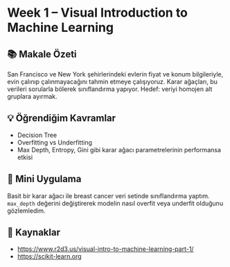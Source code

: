 # Week 1 – Visual Introduction to Machine Learning

## 📚 Makale Özeti
San Francisco ve New York şehirlerindeki evlerin fiyat ve konum bilgileriyle, evin çalınıp çalınmayacağını tahmin etmeye çalışıyoruz. Karar ağaçları, bu verileri sorularla bölerek sınıflandırma yapıyor. Hedef: veriyi homojen alt gruplara ayırmak.

## 💡 Öğrendiğim Kavramlar
- Decision Tree
- Overfitting vs Underfitting
- Max Depth, Entropy, Gini gibi karar ağacı parametrelerinin performansa etkisi

## 🧪 Mini Uygulama
Basit bir karar ağacı ile breast cancer veri setinde sınıflandırma yaptım. `max_depth` değerini değiştirerek modelin nasıl overfit veya underfit olduğunu gözlemledim.

## 🔗 Kaynaklar
- https://www.r2d3.us/visual-intro-to-machine-learning-part-1/
- https://scikit-learn.org
